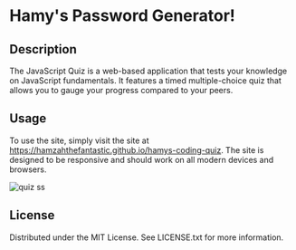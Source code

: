 # Hamy's Password Generator!

## Description

The JavaScript Quiz is a web-based application that tests your knowledge on JavaScript fundamentals. It features a timed multiple-choice quiz that allows you to gauge your progress compared to your peers.

## Usage

To use the site, simply visit the site at https://hamzahthefantastic.github.io/hamys-coding-quiz. The site is designed to be responsive and should work on all modern devices and browsers.

![quiz ss](https://user-images.githubusercontent.com/118228180/213620271-5ff07067-2354-41c2-a4ff-d712587ed0f8.jpg)


## License

Distributed under the MIT License. See LICENSE.txt for more information.

